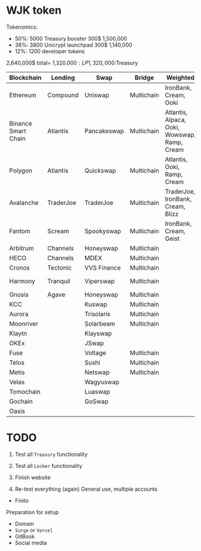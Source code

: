 # WJK token

Tokenomics:
* 50%: 5000 Treasury booster 300$ 1,500,000
* 38%: 3800 Unicrypt launchpad 300$ 1,140,000
* 12%: 1200 developer tokens

2,640,000$ total=
1,320,000$:LP
1,320,000$:Treasury


| Blockchain          | Lending   | Swap        | Bridge     | Weighted                                     | SoyFarm(DeFi)                | SoyFarm(Rebase)      | SoyFarm(Seigniorage) |
| ------------------- | --------- | ----------- | ---------- | -------------------------------------------- | ---------------------------- | -------------------- | -------------------- |
| Ethereum            | Compound  | Uniswap     | Multichain | IronBank, Cream, Ooki                        |                              | Olympus              |                      |
| Binance Smart Chain | Atlantis  | Pancakeswap | Multichain | Atlantis, Alpaca, Ooki, Wowswap, Ramp, Cream | Cake, ACS, Banana, BSW, BABY | Gyro, Hunny          | BOMB, CHARGE, DIBS   |
| Polygon             | Atlantis  | Quickswap   | Multichain | Atlantis, Ooki, Ramp, Cream                  | QUICK                        | Klima, Clam          | KITTY                |
| Avalanche           | TraderJoe | TraderJoe   | Multichain | TraderJoe, IronBank, Cream, Blizz            | xJOE                         | Wonderland, SnowBank | KITTY, WINE, HERMES  |
| Fantom              | Scream    | Spookyswap  | Multichain | IronBank, Cream, Geist                       | xBOO, xSCREAM                | Hector               | TOMB                 |
| Arbitrum            | Channels  | Honeyswap   | Multichain |                                              |                              | Umami                |                      |
| HECO                | Channels  | MDEX        | Multichain |                                              |                              |                      |                      |
| Cronos              | Tectonic  | VVS Finance | Multichain |                                              |                              |                      | DarkCrypto           |
| Harmony             | Tranquil  | Viperswap   | Multichain |                                              | VIPER                        | WAGMI, TridentDAO    | UNITE, QUARTZ        |
| Gnosis              | Agave     | Honeyswap   | Multichain |                                              |                              |                      |                      |
| KCC                 |           | Kuswap      | Multichain |                                              |                              |                      |                      |
| Aurora              |           | Trisolaris  | Multichain |                                              |                              |                      | Empyrean             |
| Moonriver           |           | Solarbeam   | Multichain |                                              | SOLAR                        | ROME                 | Athena(OWL)          |
| Klaytn              |           | Klayswap    |            |                                              |                              |                      |                      |
| OKEx                |           | JSwap       |            |                                              |                              |                      |                      |
| Fuse                |           | Voltage     | Multichain |                                              |                              |                      |                      |
| Telos               |           | Sushi       | Multichain |                                              |                              |                      |                      |
| Metis               |           | Netswap     | Multichain |                                              |                              |                      | HADES, Oceanus       |
| Velas               |           | Wagyuswap   |            |                                              |                              |                      |                      |
| Tomochain           |           | Luaswap     |            |                                              |                              |                      |                      |
| Gochain             |           | GoSwap      |            |                                              |                              |                      |                      |
| Oasis               |           |             |            |                                              |                              |                      | Tulip                |






# TODO
1. Test all `Treasury` functionality
2. Test all `Locker` functionality
3. Finish website

4. Re-test everything (again)
General use, multiple accounts


- Finito

Preparation for setup
- Domain
- `Surge` or `Vercel`
- GitBook
- Social media